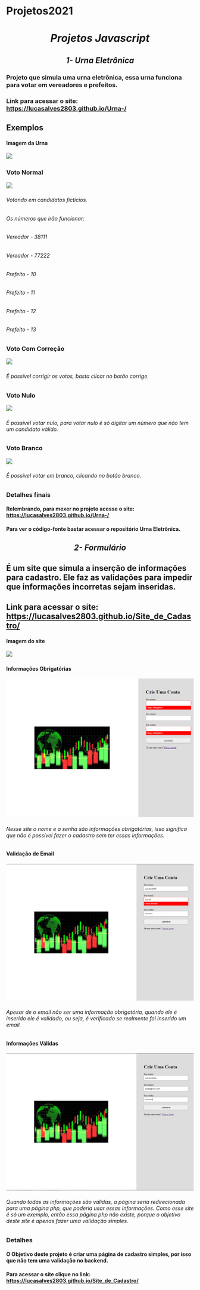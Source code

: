 # Projetos2021
<h1 align="center" >  <i> Projetos Javascript </i> </h1>

<h2 align='center'>  <i> 1- Urna Eletrônica </i> </h2>

### Projeto que simula uma urna eletrônica, essa urna funciona para votar em vereadores e prefeitos.
### Link para acessar o site: <https://lucasalves2803.github.io/Urna-/>

## Exemplos
#### Imagem da Urna
![](https://github.com/LucasAlves2803/Projetos2021/blob/f701274df9ac9e3322889b467e65b4098f338a17/Urna%20Eletr%C3%B4nica/Imagens/Urna.png)

### Voto Normal
![](https://github.com/LucasAlves2803/Projetos2021/blob/f8c336934ca94d76162602805760277f4d88356f/Urna%20Eletr%C3%B4nica/Gifs/Voto%20confirmado2.gif)
###### Votando em candidatos fictícios.
###### Os números que irão funcionar: 
######   Vereador - 38111 
######   Vereador - 77222
######   Prefeito - 10
######   Prefeito - 11
######   Prefeito - 12
######   Prefeito - 13

### Voto Com Correção
![](https://github.com/LucasAlves2803/Projetos2021/blob/da875a468d48fe624104ea4459ddc804baad0933/Urna%20Eletr%C3%B4nica/Gifs/voto%20nulo.gif)
###### É possível corrigir os votos, basta clicar no botão corrige.

### Voto Nulo
![](https://github.com/LucasAlves2803/Projetos2021/blob/06e7fbee4b9e26f0bde504712b469d2e72e14a6d/Urna%20Eletr%C3%B4nica/Gifs/voto%20nulo%20(1).gif)

###### É possivel votar nulo, para votar nulo é só digitar um número que não tem um candidato válido.

### Voto Branco
![](https://github.com/LucasAlves2803/Projetos2021/blob/da875a468d48fe624104ea4459ddc804baad0933/Urna%20Eletr%C3%B4nica/Gifs/voto%20em%20branco.gif)
###### É possível votar em branco, clicando no botão branco.


### Detalhes finais
#### Relembrando, para mexer no projeto acesse o site: <https://lucasalves2803.github.io/Urna-/>
#### Para ver o código-fonte bastar acessar o repositório Urna Eletrônica.

## 
<h2 align='center'>  <i> 2- Formulário </i> </h2>

## É um site que simula a inserção de informações para cadastro. Ele faz as validações para impedir que informações incorretas sejam inseridas.
## Link para acessar o site: https://lucasalves2803.github.io/Site_de_Cadastro/

#### Imagem do site
![](https://github.com/LucasAlves2803/Projetos2021/blob/da3539620a6107021d6c4ba8458558284796232f/Formul%C3%A1rio/Site%20de%20cadastro.png)

#### Informações Obrigatórias
![](https://github.com/LucasAlves2803/Projetos2021/blob/3a667d7d814fdaad5ebe075e01faf7fd2dbda8c1/Formul%C3%A1rio/Imagens/Campo%20Obrigat%C3%B3rio.png)
###### Nesse site o nome e a senha são informações obrigatórias, isso significa que não é possível fazer o cadastro sem ter essas informações.

#### Validação de Email
![](https://github.com/LucasAlves2803/Projetos2021/blob/3a667d7d814fdaad5ebe075e01faf7fd2dbda8c1/Formul%C3%A1rio/Imagens/Valida%C3%A7%C3%A3o_de_email.png)
###### Apesar de o email não ser uma informação obrigatória, quando ele é inserido ele é validado, ou seja, é verificado se realmente foi inserido um email.

#### Informações Válidas
![](https://github.com/LucasAlves2803/Projetos2021/blob/3a667d7d814fdaad5ebe075e01faf7fd2dbda8c1/Formul%C3%A1rio/Imagens/Informa%C3%A7%C3%B5es%20V%C3%A1lidas.png)
###### Quando todas as informações são válidas, a página seria redirecionada para uma página php, que poderia usar essas informações. Como esse site é só um exemplo, então essa página php não existe, porque o objetivo deste site é apenas fazer uma validação simples.

### Detalhes
#### O Objetivo deste projeto é criar uma página de cadastro simples, por isso que não tem uma validação no backend.
#### Para acessar o site clique no link: https://lucasalves2803.github.io/Site_de_Cadastro/ 
